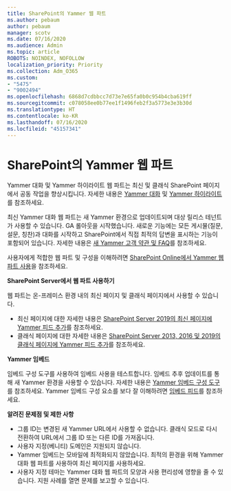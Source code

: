 ```yaml
---
title: SharePoint의 Yammer 웹 파트
ms.author: pebaum
author: pebaum
manager: scotv
ms.date: 07/16/2020
ms.audience: Admin
ms.topic: article
ROBOTS: NOINDEX, NOFOLLOW
localization_priority: Priority
ms.collection: Adm_O365
ms.custom:
- "5475"
- "9002494"
ms.openlocfilehash: 6868d7cdbbcc7d73e7e65fa0b0c954b4cba619ff
ms.sourcegitcommit: c078058ee0b77ee1f1496feb2f3a5773e3e3b30d
ms.translationtype: HT
ms.contentlocale: ko-KR
ms.lasthandoff: 07/16/2020
ms.locfileid: "45157341"
---
```

# <a name="yammer-web-parts-in-sharepoint"></a>SharePoint의 Yammer 웹 파트

Yammer 대화 및 Yammer 하이라이트 웹 파트는 최신 및 클래식 SharePoint 페이지에서 공동 작업을 향상시킵니다. 자세한 내용은 [Yammer 대화](https://support.microsoft.com/office/use-a-yammer-web-part-in-sharepoint-online-a53cfa0c-3d09-42c8-a286-1038a81c59da#conversations) 및 [Yammer 하이라이트](https://support.microsoft.com/office/use-a-yammer-web-part-in-sharepoint-online-a53cfa0c-3d09-42c8-a286-1038a81c59da#highlights)를 참조하세요.    

최신 Yammer 대화 웹 파트는 새 Yammer 환경으로 업데이트되며 대상 릴리스 테넌트가 사용할 수 있습니다. GA 롤아웃을 시작했습니다. 새로운 기능에는 모든 게시물(질문, 설문, 칭찬)과 대화를 시작하고 SharePoint에서 직접 최적의 답변을 표시하는 기능이 포함되어 있습니다. 자세한 내용은 [새 Yammer 고객 약관 및 FAQ](https://docs.microsoft.com/yammer/get-started-with-yammer/newyammer-faq)를 참조하세요.

 사용자에게 적합한 웹 파트 및 구성을 이해하려면 [SharePoint Online에서 Yammer 웹 파트 사용](https://support.microsoft.com/office/use-a-yammer-web-part-in-sharepoint-online-a53cfa0c-3d09-42c8-a286-1038a81c59da)을 참조하세요.  

**SharePoint Server에서 웹 파트 사용하기**  

웹 파트는 온-프레미스 환경 내의 최신 페이지 및 클래식 페이지에서 사용할 수 있습니다.

- 최신 페이지에 대한 자세한 내용은 [SharePoint Server 2019의 최신 페이지에 Yammer 피드 추가](https://docs.microsoft.com/yammer/integrate-yammer-with-other-apps/embed-a-feed-into-a-sharepoint-site#add-a-yammer-feed-to-a-modern-page-in-sharepoint-server-2019)를 참조하세요. 
- 클래식 페이지에 대한 자세한 내용은 [SharePoint Server 2013, 2016 및 2019의 클래식 페이지에 Yammer 피드 추가](https://docs.microsoft.com/yammer/integrate-yammer-with-other-apps/embed-a-feed-into-a-sharepoint-site#add-a-yammer-feed-to-a-classic-page-in-sharepoint-servers-2013-2016-and-2019)를 참조하세요.

**Yammer 임베드**  

임베드 구성 도구를 사용하여 임베드 사용을 테스트합니다. 임베드 추후 업데이트를 통해 새 Yammer 환경을 사용할 수 있습니다. 자세한 내용은 [Yammer 임베드 구성 도구](https://aka.ms/YammerEmbedConfigureTool)를 참조하세요. Yammer 임베드 구성 요소를 보다 잘 이해하려면 [임베드 피드](https://aka.ms/YammerDevDocs)를 참조하세요.

**알려진 문제점 및 제한 사항**

- 그룹 ID는 변경된 새 Yammer URL에서 사용할 수 없습니다. 클래식 모드로 다시 전환하여 URL에서 그룹 ID 또는 다른 ID를 가져옵니다.
- 사용자 지정(베니티) 도메인은 지원되지 않습니다.
- Yammer 임베드는 모바일에 최적화되지 않았습니다. 최적의 환경을 위해 Yammer 대화 웹 파트를 사용하여 최신 페이지를 사용하세요.
- 사용자 지정 테마는 Yammer 대화 웹 파트의 모양과 사용 편리성에 영향을 줄 수 있습니다. 지원 사례를 열면 문제를 보고할 수 있습니다.
